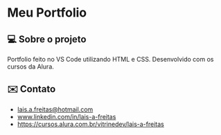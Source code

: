 <h1>Meu Portfolio</h1>

## 💻 Sobre o projeto
<p>Portfolio feito no VS Code utilizando HTML e CSS. Desenvolvido com os cursos da Alura.</p>

## ✉️ Contato
- lais.a.freitas@hotmail.com
- www.linkedin.com/in/lais-a-freitas
- https://cursos.alura.com.br/vitrinedev/lais-a-freitas
